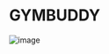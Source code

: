 # GYMBUDDY
 
![image](https://github.com/Caioosm/GYMBUDDY/assets/126176080/d41bcad0-aa11-4203-947f-e2ea78d27d2c)

